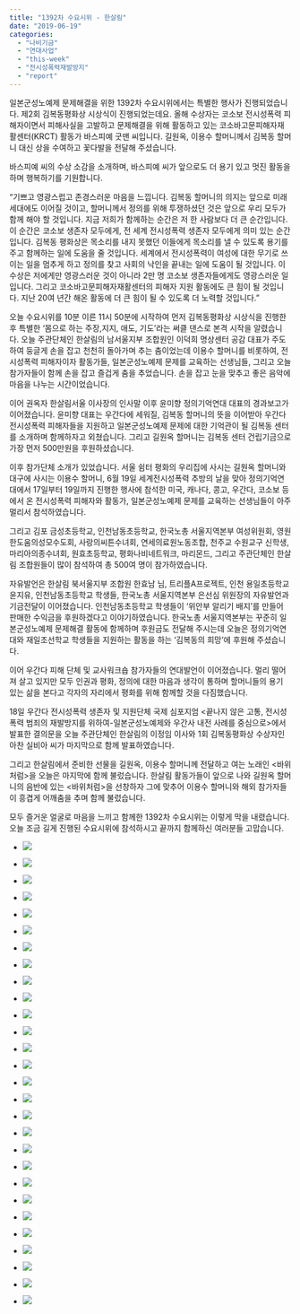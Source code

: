 ```yaml
---
title: "1392차 수요시위 - 한살림"
date: "2019-06-19"
categories: 
  - "나비기금"
  - "연대사업"
  - "this-week"
  - "전시성폭력재발방지"
  - "report"
---
```


일본군성노예제 문제해결을 위한 1392차 수요시위에서는 특별한 행사가 진행되었습니다. 제2회 김복동평화상 시상식이 진행되었는데요. 올해 수상자는 코소보 전시성폭력 피해자이면서 피해사실을 고발하고 문제해결을 위해 활동하고 있는 코소바고문피해자재활센터(KRCT) 활동가 바스피예 굿맨 씨입니다. 길원옥, 이용수 할머니께서 김복동 할머니 대신 상을 수여하고 꽃다발을 전달해 주셨습니다.

바스피예 씨의 수상 소감을 소개하며, 바스피예 씨가 앞으로도 더 용기 있고 멋진 활동을 하며 행복하기를 기원합니다.

“기쁘고 영광스럽고 존경스러운 마음을 느낍니다. 김복동 할머니의 의지는 앞으로 미래세대에도 이어질 것이고, 할머니께서 정의를 위해 투쟁하셨던 것은 앞으로 우리 모두가 함께 해야 할 것입니다. 지금 저희가 함께하는 순간은 저 한 사람보다 더 큰 순간입니다. 이 순간은 코소보 생존자 모두에게, 전 세계 전시성폭력 생존자 모두에게 의미 있는 순간입니다. 김복동 평화상은 목소리를 내지 못했던 이들에게 목소리를 낼 수 있도록 용기를 주고 함께하는 일에 도움을 줄 것입니다. 세계에서 전시성폭력이 여성에 대한 무기로 쓰이는 일을 멈추게 하고 정의를 찾고 사회의 낙인을 끝내는 일에 도움이 될 것입니다. 이 수상은 저에게만 영광스러운 것이 아니라 2만 명 코소보 생존자들에게도 영광스러운 일입니다. 그리고 코소바고문피해자재활센터의 피해자 지원 활동에도 큰 힘이 될 것입니다. 지난 20여 년간 해온 활동에 더 큰 힘이 될 수 있도록 더 노력할 것입니다.”

오늘 수요시위를 10분 이른 11시 50분에 시작하여 먼저 김복동평화상 시상식을 진행한 후 특별한 ‘몸으로 하는 주장,지지, 애도, 기도’라는 써클 댄스로 본격 시작을 알렸습니다. 오늘 주관단체인 한살림의 남서울지부 조합원인 이덕희 명상센터 공감 대표가 주도하여 둥글게 손을 잡고 천천히 돌아가며 추는 춤이었는데 이용수 할머니를 비롯하여, 전시성폭력 피해자이자 활동가들, 일본군성노예제 문제를 교육하는 선생님들, 그리고 오늘 참가자들이 함께 손을 잡고 즐겁게 춤을 추었습니다. 손을 잡고 눈을 맞추고 좋은 음악에 마음을 나누는 시간이었습니다.

이어 권옥자 한살림서울 이사장의 인사말 이후 윤미향 정의기억연대 대표의 경과보고가 이어졌습니다. 윤미향 대표는 우간다에 세워질, 김복동 할머니의 뜻을 이어받아 우간다 전시성폭력 피해자들을 지원하고 일본군성노예제 문제에 대한 기억관이 될 김복동 센터를 소개하며 함께하자고 외쳤습니다. 그리고 길원옥 할머니는 김복동 센터 건립기금으로 가장 먼저 500만원을 후원하셨습니다.

이후 참가단체 소개가 있었습니다. 서울 쉼터 평화의 우리집에 사시는 길원옥 할머니와 대구에 사시는 이용수 할머니, 6월 19일 세계전시성폭력 추방의 날을 맞아 정의기억연대에서 17일부터 19일까지 진행한 행사에 참석한 미국, 캐나다, 콩고, 우간다, 코소보 등에서 온 전시성폭력 피해자와 활동가, 일본군성노예제 문제를 교육하는 선생님들이 아주 멀리서 참석하였습니다.

그리고 김포 금성초등학교, 인천남동초등학교, 한국노총 서울지역본부 여성위원회, 영원한도움의성모수도회, 사랑의씨튼수녀회, 연세의료원노동조합, 천주교 수원교구 신학생, 마리아의종수녀회, 원효초등학교, 평화나비네트워크, 마리몬드, 그리고 주관단체인 한살림 조합원들이 많이 참석하여 총 500여 명이 참가하였습니다.

자유발언은 한살림 북서울지부 조합원 한효남 님, 트리플A프로젝트, 인천 용일초등학교 윤지유, 인천남동초등학교 학생들, 한국노총 서울지역본부 은선심 위원장의 자유발언과 기금전달이 이어졌습니다. 인천남동초등학교 학생들이 ‘위안부 알리기 배지’를 만들어 판매한 수익금을 후원하겠다고 이야기하였습니다. 한국노총 서울지역본부는 꾸준히 일본군성노예제 문제해결 활동에 함께하며 후원금도 전달해 주시는데 오늘은 정의기억연대와 재일조선학교 학생들을 지원하는 활동을 하는 ‘김복동의 희망’에 후원해 주셨습니다.

이어 우간다 피해 단체 및 교사워크숍 참가자들의 연대발언이 이어졌습니다. 멀리 떨어져 살고 있지만 모두 인권과 평화, 정의에 대한 마음과 생각이 통하며 할머니들의 용기 있는 삶을 본다고 각자의 자리에서 평화를 위해 함께할 것을 다짐했습니다.

18일 우간다 전시성폭력 생존자 및 지원단체 국제 심포지엄 <끝나지 않은 고통, 전시성폭력 범죄의 재발방지를 위하여-일본군성노예제와 우간사 내전 사례를 중심으로>에서 발표한 결의문을 오늘 주관단체인 한살림의 이정임 이사와 1회 김복동평화상 수상자인 아찬 실비아 씨가 마지막으로 함께 발표하였습니다.

그리고 한살림에서 준비한 선물을 길원옥, 이용수 할머니께 전달하고 여는 노래인 <바위처럼>을 오늘은 마지막에 함께 불렀습니다. 한살림 활동가들이 앞으로 나와 길원옥 할머니의 음반에 있는 <바위처럼>을 선창하자 그에 맞추어 이용수 할머니와 해외 참가자들이 흥겹게 어깨춤을 추며 함께 불렀습니다.

모두 즐거운 얼굴로 마음을 느끼고 함께한 1392차 수요시위는 이렇게 막을 내렸습니다. 오늘 조금 길게 진행된 수요시위에 참석하시고 끝까지 함께하신 여러분들 고맙습니다.

- ![](https://r2.womenandwar.net/2019/06/IMGP7526-1024x680.jpg)
    
- ![](https://r2.womenandwar.net/2019/06/IMGP7538-1024x680.jpg)
    
- ![](https://r2.womenandwar.net/2019/06/IMGP7547-1024x680.jpg)
    
- ![](https://r2.womenandwar.net/2019/06/IMGP7554-1024x680.jpg)
    
- ![](https://r2.womenandwar.net/2019/06/IMGP7580-1024x680.jpg)
    
- ![](https://r2.womenandwar.net/2019/06/IMGP7630-1024x680.jpg)
    
- ![](https://r2.womenandwar.net/2019/06/IMGP7657-1024x680.jpg)
    
- ![](https://r2.womenandwar.net/2019/06/IMGP7685-1024x680.jpg)
    
- ![](https://r2.womenandwar.net/2019/06/IMGP7708-1024x680.jpg)
    
- ![](https://r2.womenandwar.net/2019/06/IMGP7711-1024x680.jpg)
    
- ![](https://r2.womenandwar.net/2019/06/IMGP7721-1024x680.jpg)
    
- ![](https://r2.womenandwar.net/2019/06/IMGP7728-1024x680.jpg)
    
- ![](https://r2.womenandwar.net/2019/06/IMGP7730-1024x680.jpg)
    
- ![](https://r2.womenandwar.net/2019/06/IMGP7750-1024x680.jpg)
    
- ![](https://r2.womenandwar.net/2019/06/IMGP7770-1024x680.jpg)
    
- ![](https://r2.womenandwar.net/2019/06/IMGP7776-1024x680.jpg)
    
- ![](https://r2.womenandwar.net/2019/06/IMGP7780-1024x680.jpg)
    
- ![](https://r2.womenandwar.net/2019/06/IMGP7797-1024x680.jpg)
    
- ![](https://r2.womenandwar.net/2019/06/IMGP7810-1024x680.jpg)
    
- ![](https://r2.womenandwar.net/2019/06/IMGP7813-1024x680.jpg)
    
- ![](https://r2.womenandwar.net/2019/06/IMGP7818-1024x680.jpg)
    
- ![](https://r2.womenandwar.net/2019/06/IMGP7828-1024x680.jpg)
    
- ![](https://r2.womenandwar.net/2019/06/IMGP7835-1024x680.jpg)
    
- ![](https://r2.womenandwar.net/2019/06/IMGP7843-1024x680.jpg)
    
- ![](https://r2.womenandwar.net/2019/06/IMGP7847-1024x680.jpg)
    
- ![](https://r2.womenandwar.net/2019/06/IMGP7859-1024x680.jpg)
    
- ![](https://r2.womenandwar.net/2019/06/IMGP7898-1024x680.jpg)
    
- ![](https://r2.womenandwar.net/2019/06/S28BW-419061918320-724x1024.jpg)
